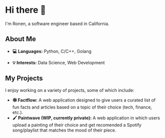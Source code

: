 # Hi there 🙂

I'm Ronen, a software engineer based in California.

## About Me

- **💻 Languages:** Python, C/C++, Golang
<!-- - **🔧 Tools:** React, Flask -->
- **💡 Interests:** Data Science, Web Development

## My Projects

I enjoy working on a variety of projects, some of which include:

- **🕸️ Factflow:** A web application designed to give users a curated list of fun facts and articles based on a topic of their choice (tech, finance, etc.).
- **🖌️ Paintwave (WIP, currently private):** A web application in which users upload a painting of their choice and get recomended a Spotify song/playlist that matches the mood of their piece.
